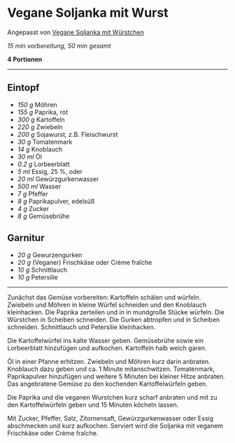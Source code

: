 # Vegane Soljanka mit Wurst

Angepasst von [Vegane Soljanka mit Würstchen](https://veganuschka.de/rezepte/suppen/vegane-soljanka-mit-wuerstchen/)

*15 min vorbereitung, 50 min gesamt*

**4 Portionen**

---

## Eintopf

- *150 g* Möhren
- *155 g* Paprika, rot
- *300 g* Kartoffeln
- *220 g* Zwiebeln
- *200 g* Sojawurst, z.B. Fleischwurst
- *30 g* Tomatenmark
- *14 g* Knoblauch
- *30 ml* Öl
- *0.2 g* Lorbeerblatt
- *5 ml* Essig, 25 %, oder
- *20 ml* Gewürzgurkenwasser
- *500 ml* Wasser
- *7 g* Pfeffer
- *8 g* Paprikapulver, edelsüß
- *4 g* Zucker
- *8 g* Gemüsebrühe

## Garnitur

- *20 g* Gewurzengurken
- *20 g* (Veganer) Frischkäse oder Crème fraîche
- *10 g* Schnittlauch
- *10 g* Petersilie

---

Zunächst das Gemüse vorbereiten: Kartoffeln schälen und würfeln. Zwiebeln und Möhren in kleine Würfel schneiden und den Knoblauch kleinhacken. Die Paprika zerteilen und in in mundgroße Stücke würfeln. Die Würstchen in Scheiben schneiden. Die Gurken abtropfen und in Scheiben schneiden. Schnittlauch und Petersilie kleinhacken.

Die Kartoffelwürfel ins kalte Wasser geben. Gemüsebrühe sowie ein Lorbeerblatt hinzufügen und aufkochen. Kartoffeln halb weich garen.

Öl in einer Pfanne erhitzen. Zwiebeln und Möhren kurz darin anbraten. Knoblauch dazu geben und ca. 1 Minute mitanschwitzen. Tomatenmark, Paprikapulver hinzufügen und weitere 5 Minuten bei kleiner Hitze anbraten. Das angebratene Gemüse zu den kochenden Kartoffelwürfeln geben.

Die Paprika und die veganen Wurstchen kurz scharf anbraten und mit zu den Kartoffelwürfeln geben und 15 Minuten köcheln lassen.

Mit Zucker, Pfeffer, Salz, Zitornensaft, Gewürzgurkenwasser oder Essig abschmecken und kurz aufkochen. Serviert wird die Soljanka mit veganem Frischkäse oder Crème fraîche.

